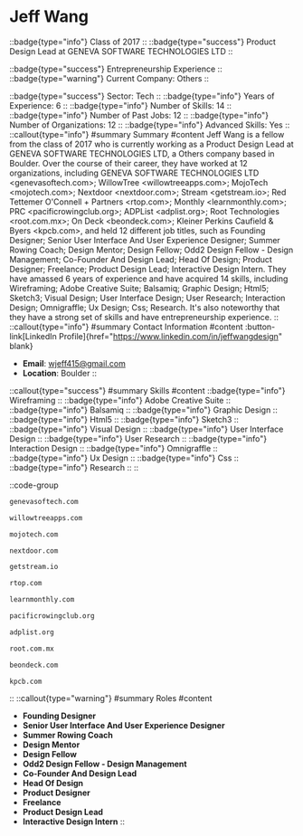 # Jeff Wang
::badge{type="info"}
Class of 2017
::
::badge{type="success"}
Product Design Lead at GENEVA SOFTWARE TECHNOLOGIES LTD
::

::badge{type="success"}
Entrepreneurship Experience
::
::badge{type="warning"}
Current Company: Others
::

::badge{type="success"}
Sector: Tech
::
::badge{type="info"}
Years of Experience: 6
::
::badge{type="info"}
Number of Skills: 14
::
::badge{type="info"}
Number of Past Jobs: 12
::
::badge{type="info"}
Number of Organizations: 12
::
::badge{type="info"}
Advanced Skills: Yes
::
::callout{type="info"}
#summary
Summary
#content
Jeff Wang is a fellow from the class of 2017 who is currently working as a Product Design Lead at GENEVA SOFTWARE TECHNOLOGIES LTD, a Others company based in Boulder. Over the course of their career, they have worked at 12 organizations, including GENEVA SOFTWARE TECHNOLOGIES LTD <genevasoftech.com>; WillowTree <willowtreeapps.com>; MojoTech <mojotech.com>; Nextdoor <nextdoor.com>; Stream <getstream.io>; Red Tettemer O'Connell + Partners <rtop.com>; Monthly <learnmonthly.com>; PRC <pacificrowingclub.org>; ADPList <adplist.org>; Root Technologies <root.com.mx>; On Deck <beondeck.com>; Kleiner Perkins Caufield & Byers <kpcb.com>, and held 12 different job titles, such as Founding Designer; Senior User Interface And User Experience Designer; Summer Rowing Coach; Design Mentor; Design Fellow; Odd2 Design Fellow - Design Management; Co-Founder And Design Lead; Head Of Design; Product Designer; Freelance; Product Design Lead; Interactive Design Intern. They have amassed 6 years of experience and have acquired 14 skills, including Wireframing; Adobe Creative Suite; Balsamiq; Graphic Design; Html5; Sketch3; Visual Design; User Interface Design; User Research; Interaction Design; Omnigraffle; Ux Design; Css; Research. It's also noteworthy that they have a strong set of skills and have entrepreneurship experience.
::
::callout{type="info"}
#summary
Contact Information
#content
:button-link[LinkedIn Profile]{href="https://www.linkedin.com/in/jeffwangdesign" blank}
- **Email**: wjeff415@gmail.com
- **Location**: Boulder
::

::callout{type="success"}
#summary
Skills
#content
::badge{type="info"}
Wireframing
::
::badge{type="info"}
Adobe Creative Suite
::
::badge{type="info"}
Balsamiq
::
::badge{type="info"}
Graphic Design
::
::badge{type="info"}
Html5
::
::badge{type="info"}
Sketch3
::
::badge{type="info"}
Visual Design
::
::badge{type="info"}
User Interface Design
::
::badge{type="info"}
User Research
::
::badge{type="info"}
Interaction Design
::
::badge{type="info"}
Omnigraffle
::
::badge{type="info"}
Ux Design
::
::badge{type="info"}
Css
::
::badge{type="info"}
Research
::
::

::code-group
```bash [GENEVA SOFTWARE TECHNOLOGIES LTD]
genevasoftech.com
```
```bash [WillowTree]
willowtreeapps.com
```
```bash [MojoTech]
mojotech.com
```
```bash [Nextdoor]
nextdoor.com
```
```bash [Stream]
getstream.io
```
```bash [Red Tettemer O'Connell + Partners]
rtop.com
```
```bash [Monthly]
learnmonthly.com
```
```bash [PRC]
pacificrowingclub.org
```
```bash [ADPList]
adplist.org
```
```bash [Root Technologies]
root.com.mx
```
```bash [On Deck]
beondeck.com
```
```bash [Kleiner Perkins Caufield & Byers]
kpcb.com
```
::
::callout{type="warning"}
#summary
Roles
#content
- **Founding Designer**
- **Senior User Interface And User Experience Designer**
- **Summer Rowing Coach**
- **Design Mentor**
- **Design Fellow**
- **Odd2 Design Fellow - Design Management**
- **Co-Founder And Design Lead**
- **Head Of Design**
- **Product Designer**
- **Freelance**
- **Product Design Lead**
- **Interactive Design Intern**
::

